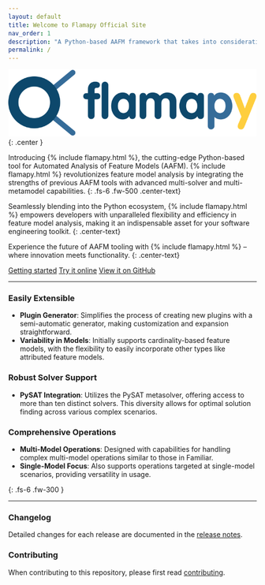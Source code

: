 ```yaml
---
layout: default
title: Welcome to Flamapy Official Site
nav_order: 1
description: "A Python-based AAFM framework that takes into consideration previous AAFM tool designs and enables multi-solver and multi-metamodel support for the integration of AAFM tooling on the Python ecosystem."
permalink: /
---
```


![Texto alternativo](/assets/images/flamapy_horizontal_logo_white.svg){: .center }

Introducing {% include flamapy.html %}, the cutting-edge Python-based tool for Automated Analysis of Feature Models (AAFM). {% include flamapy.html %} revolutionizes feature model analysis by integrating the strengths of previous AAFM tools with advanced multi-solver and multi-metamodel capabilities.
{: .fs-6 .fw-500 .center-text} 

Seamlessly blending into the Python ecosystem, {% include flamapy.html %} empowers developers with unparalleled flexibility and efficiency in feature model analysis, making it an indispensable asset for your software engineering toolkit. 
{: .center-text} 

Experience the future of AAFM tooling with {% include flamapy.html %} – where innovation meets functionality.
{: .center-text} 

<div class="center-buttons">
    <a href="https://docs.flamapy.org/getting-started/" class="btn btn-primary fs-5 mb-4 mb-md-0 mr-2">Getting started</a>
    <a href="{{site.baseurl}}/try-it" class="btn btn-green fs-5 mb-4 mb-md-0">Try it online</a>
    <a href="https://github.com/flamapy/flamapy" class="btn fs-5 mb-4 mb-md-0">View it on GitHub</a>
</div>

---

### <i class="fa-solid fa-arrow-right"></i> Easily Extensible


* **Plugin Generator**: Simplifies the process of creating new plugins with a semi-automatic generator, making customization and expansion straightforward.
* **Variability in Models**: Initially supports cardinality-based feature models, with the flexibility to easily incorporate other types like attributed feature models.

### <i class="fa-solid fa-life-ring"></i> Robust Solver Support

* **PySAT Integration**: Utilizes the PySAT metasolver, offering access to more than ten distinct solvers. This diversity allows for optimal solution finding across various complex scenarios.

### <i class="fa-brands fa-searchengin"></i> Comprehensive Operations

* **Multi-Model Operations**: Designed with capabilities for handling complex multi-model operations similar to those in Familiar.
* **Single-Model Focus**: Also supports operations targeted at single-model scenarios, providing versatility in usage.

{: .fs-6 .fw-300 }



---

### Changelog

Detailed changes for each release are documented in the [release notes].

### Contributing

When contributing to this repository, please first read [contributing].

[^1]: The [source file for this page] uses all three markup languages.

[^2]: [It can take up to 10 minutes for changes to your site to publish after you push the changes to GitHub](https://docs.github.com/en/pages/setting-up-a-github-pages-site-with-jekyll/creating-a-github-pages-site-with-jekyll#creating-your-site).

[Jekyll]: https://jekyllrb.com
[Markdown]: https://daringfireball.net/projects/markdown/
[Liquid]: https://github.com/Shopify/liquid/wiki
[Front matter]: https://jekyllrb.com/docs/front-matter/
[Jekyll configuration]: https://jekyllrb.com/docs/configuration/
[source file for this page]: https://github.com/just-the-docs/just-the-docs/blob/main/index.md
[Just the Docs Template]: https://just-the-docs.github.io/just-the-docs-template/
[Just the Docs]: https://just-the-docs.com
[flamapy repo]: https://github.com/flamapy/
[Just the Docs README]: https://github.com/just-the-docs/just-the-docs/blob/main/README.md
[GitHub Pages]: https://pages.github.com/
[Template README]: https://github.com/just-the-docs/just-the-docs-template/blob/main/README.md
[GitHub Pages / Actions workflow]: https://github.blog/changelog/2022-07-27-github-pages-custom-github-actions-workflows-beta/

[use the template]: https://github.com/just-the-docs/just-the-docs-template/generate

[release notes]: https://github.com/flamapy/flamapy_fw/releases

[contributing]: https://docs.flamapy.org/developing/contributing/